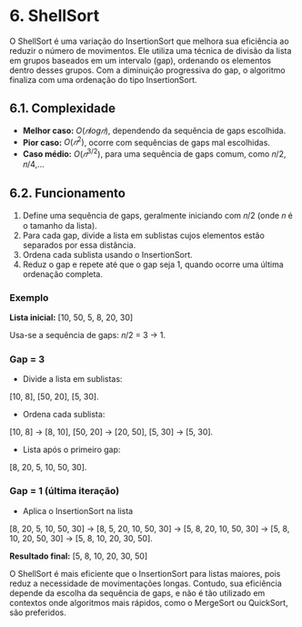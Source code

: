 # 6. ShellSort

O ShellSort é uma variação do InsertionSort que melhora sua eficiência ao reduzir o número de movimentos. Ele utiliza uma técnica de divisão da lista em grupos baseados em um intervalo (gap), ordenando os elementos dentro desses grupos. Com a diminuição progressiva do gap, o algoritmo finaliza com uma ordenação do tipo InsertionSort.

## 6.1. Complexidade

- **Melhor caso:** $O(𝑛 log 𝑛)$, dependendo da sequência de gaps escolhida.
- **Pior caso:** $O(𝑛^2)$, ocorre com sequências de gaps mal escolhidas.
- **Caso médio:** $O(𝑛^{3/2})$, para uma sequência de gaps comum, como 𝑛/2, 𝑛/4,...

## 6.2. Funcionamento

1. Define uma sequência de gaps, geralmente iniciando com 𝑛/2 (onde 𝑛 é o tamanho da lista).
2. Para cada gap, divide a lista em sublistas cujos elementos estão separados por essa distância.
3. Ordena cada sublista usando o InsertionSort.
4. Reduz o gap e repete até que o gap seja 1, quando ocorre uma última ordenação completa.

### Exemplo

**Lista inicial:** [10, 50, 5, 8, 20, 30]

Usa-se a sequência de gaps: 𝑛/2 = 3 → 1.

### Gap = 3

- Divide a lista em sublistas:

[10, 8], [50, 20], [5, 30].

- Ordena cada sublista:

[10, 8] → [8, 10], [50, 20] → [20, 50], [5, 30] → [5, 30].

- Lista após o primeiro gap: 

[8, 20, 5, 10, 50, 30].

### Gap = 1 (última iteração)

- Aplica o InsertionSort na lista

[8, 20, 5, 10, 50, 30] → [8, 5, 20, 10, 50, 30] → [5, 8, 20, 10, 50, 30] → [5, 8, 10, 20, 50, 30] → [5, 8, 10, 20, 30, 50].

**Resultado final:** [5, 8, 10, 20, 30, 50]

O ShellSort é mais eficiente que o InsertionSort para listas maiores, pois reduz a necessidade de movimentações longas. Contudo, sua eficiência depende da escolha da sequência de gaps, e não é tão utilizado em contextos onde algoritmos mais rápidos, como o MergeSort ou QuickSort, são preferidos.